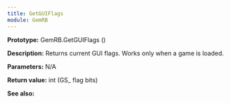 ```yaml
---
title: GetGUIFlags
module: GemRB
---
```


**Prototype:** GemRB.GetGUIFlags ()

**Description:** Returns current GUI flags. Works only when a game is loaded.

**Parameters:** N/A

**Return value:** int (GS_ flag bits)

**See also:**
